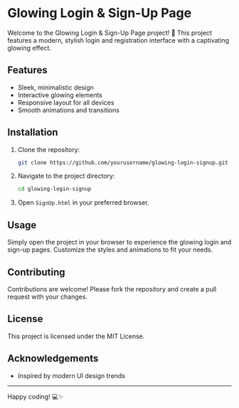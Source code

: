 # Glowing Login & Sign-Up Page

Welcome to the Glowing Login & Sign-Up Page project! 🌟 This project features a modern, stylish login and registration interface with a captivating glowing effect.

## Features

- Sleek, minimalistic design
- Interactive glowing elements
- Responsive layout for all devices
- Smooth animations and transitions

## Installation

1. Clone the repository:
    ```bash
    git clone https://github.com/yourusername/glowing-login-signup.git
    ```
2. Navigate to the project directory:
    ```bash
    cd glowing-login-signup
    ```
3. Open `SignUp.html` in your preferred browser.

## Usage

Simply open the project in your browser to experience the glowing login and sign-up pages. Customize the styles and animations to fit your needs.

## Contributing

Contributions are welcome! Please fork the repository and create a pull request with your changes.

## License

This project is licensed under the MIT License. 

## Acknowledgements

- Inspired by modern UI design trends
---

Happy coding! 💻✨
